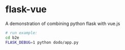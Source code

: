# flask-vue

A demonstration of combining python flask with vue.js

```bash
# run example:
cd b2e
FLASK_DEBUG=1 python dodo/app.py
```
